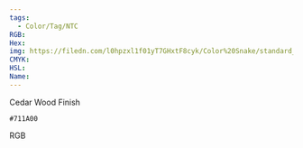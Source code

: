 ```yaml
---
tags:
  - Color/Tag/NTC
RGB:
Hex:
img: https://filedn.com/l0hpzxl1f01yT7GHxtF8cyk/Color%20Snake/standard_csv_to_svg//711A00.svg
CMYK:
HSL:
Name:
---
```

Cedar Wood Finish
```palette
#711A00
```
RGB
